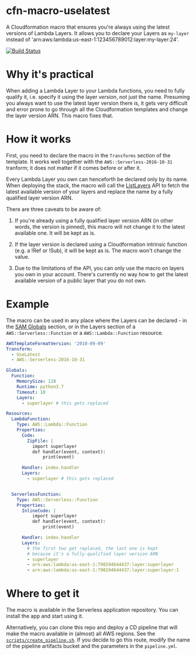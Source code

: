 # cfn-macro-uselatest

A Cloudformation macro that ensures you're always using the latest versions of Lambda Layers. It allows you to declare your Layers as `my-layer` instead of 'arn:aws:lambda:us-east-1:123456789012:layer:my-layer:24'.

[![Build Status](https://travis-ci.com/milancermak/cfn-macro-uselatest.svg?branch=master)](https://travis-ci.com/milancermak/cfn-macro-uselatest)

# Why it's practical

When adding a Lambda Layer to your Lambda functions, you need to fully qualify it, i.e. specify it using the layer *version*, not just the name. Presuming you always want to use the latest layer version there is, it gets very difficult and error prone to go through all the Cloudformation templates and change the layer version ARN. This macro fixes that.

# How it works

First, you need to declare the macro in the `Transforms` section of the template. It works well together with the `AWS::Serverless-2016-10-31` tranform; it does not matter if it comes before or after it.

Every Lambda Layer you own can henceforth be declared only by its name. When deploying the stack, the macro will call the [ListLayers](https://docs.aws.amazon.com/lambda/latest/dg/API_ListLayers.html) API to fetch the latest available version of your layers and replace the name by a fully qualified layer version ARN.

There are three caveats to be aware of:

  1) If you're already using a fully qualified layer version ARN (in other words, the version is pinned), this macro will not change it to the latest available one. It will be kept as is.

  2) If the layer version is declared using a Cloudformation intrinsic function (e.g. a !Ref or !Sub), it will be kept as is. The macro won't change the value.

  3) Due to the limitations of the API, you can only use the macro on layers you own in your account. There's currently no way how to get the latest available version of a public layer that you do not own.

# Example

The macro can be used in any place where the Layers can be declared - in the [SAM Globals](https://github.com/awslabs/serverless-application-model/blob/master/versions/2016-10-31.md#globals-section) section, or in the Layers section of a `AWS::Serverless::Function` or a `AWS::Lambda::Function` resource.

```yaml
AWSTemplateFormatVersion: '2010-09-09'
Transform:
  - UseLatest
  - AWS::Serverless-2016-10-31

Globals:
  Function:
    MemorySize: 128
    Runtime: python3.7
    Timeout: 10
    Layers:
      - superlayer # this gets replaced

Resources:
  LambdaFunction:
    Type: AWS::Lambda::Function
    Properties:
      Code:
        ZipFile: |
          import superlayer
          def handler(event, context):
              print(event)

      Handler: index.handler
      Layers:
        - superlayer # this gets replaced


  ServerlessFunction:
    Type: AWS::Serverless::Function
    Properties:
      InlineCode: |
          import superlayer
          def handler(event, context):
              print(event)

      Handler: index.handler
      Layers:
        # the first two get replaced, the last one is kept
        # because it's a fully-qualified layer version ARN
        - superlayer
        - arn:aws:lambda:us-east-1:790194644437:layer:superlayer
        - arn:aws:lambda:us-east-1:790194644437:layer:superlayer:1
```

# Where to get it

The macro is available in the Serverless application repository. You can install the app and start using it.

Alternatively, you can clone this repo and deploy a CD pipeline that will make the macro available in (almost) all AWS regions. See the [`scripts/create_pipeline.sh`](scripts/create_pipeline.sh). If you decide to go this route, modify the name of the pipeline artifacts bucket and the parameters in the `pipeline.yml`.
